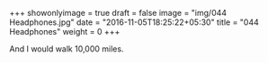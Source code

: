 +++
showonlyimage = true
draft = false
image = "img/044 Headphones.jpg"
date = "2016-11-05T18:25:22+05:30"
title = "044 Headphones"
weight = 0
+++

And I would walk 10,000 miles.

